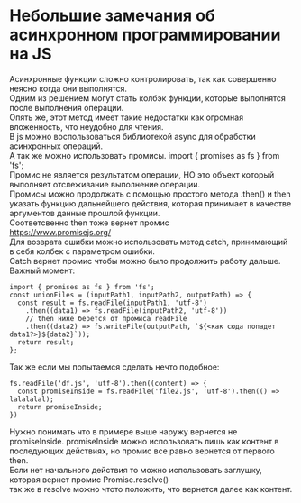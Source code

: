 # Небольшие замечания об асинхронном программировании на JS

Асинхронные функции сложно контролировать, так как совершенно неясно когда они выполнятся.  
Одним из решением могут стать колбэк функции, которые выполнятся после выполнения операции.  
Опять же, этот метод имеет такие недостатки как огромная вложенность, что неудобно для чтения.  
В js можно воспользоваться библиотекой async для обработки асинхронных операций.  
А так же можно использовать промисы. import { promises as fs } from 'fs';  
Промис не является результатом операции, НО это объект который выполняет отслеживание выполнение операции.  
Промисы можно продолжать с помощью простого метода .then() и then указать функцию дальнейшего действия, которая принимает в качестве аргументов данные прошлой функции.  
Соответсвенно then тоже вернет промис  
https://www.promisejs.org/   
Для возврата ошибки можно использовать метод catch, принимающий в себя колбек с параметром ошибки.  
Catch вернет промис чтобы можно было продолжить работу дальше.  
Важный момент:  
```
import { promises as fs } from 'fs';
const unionFiles = (inputPath1, inputPath2, outputPath) => {
  const result = fs.readFile(inputPath1, 'utf-8')
    .then((data1) => fs.readFile(inputPath2, 'utf-8'))
    // then ниже берется от промиса readFile
    .then((data2) => fs.writeFile(outputPath, `${<как сюда попадет data1?>}${data2}`));
  return result;
};
```  
Так же если мы попытаемся сделать нечто подобное:  
```
fs.readFile('df.js', 'utf-8').then((content) => {
  const promiseInside = fs.readFile('file2.js', 'utf-8').then(() => lalalalal);
  return promiseInside;
})
```  
Нужно понимать что в примере выше наружу вернется не promiseInside. promiseInside можно использовать лишь как контент в последующих действиях, но промис все равно вернется от первого then.  
Если нет начального действия то можно использовать заглушку, которая вернет промис Promise.resolve()  
так же в resolve можно чтото положить, что вернется далее как контент.